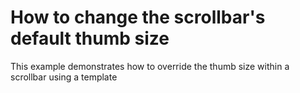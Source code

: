 # How to change the scrollbar's default thumb size 


<p>This example demonstrates how to override the thumb size within a scrollbar using a template</p>

<br/>



